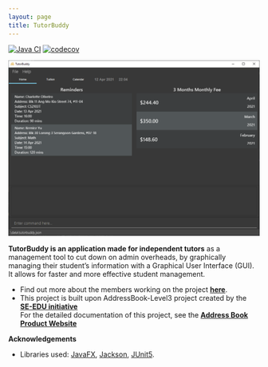 ```yaml
---
layout: page
title: TutorBuddy
---
```


[![Java CI](https://github.com/AY2021S2-CS2103T-T11-1/tp/actions/workflows/gradle.yml/badge.svg?branch=master)](https://github.com/AY2021S2-CS2103T-T11-1/tp/actions/workflows/gradle.yml)
[![codecov](https://codecov.io/gh/AY2021S2-CS2103T-T11-1/tp/branch/master/graph/badge.svg)](https://codecov.io/gh/AY2021S2-CS2103T-T11-1/tp)

![Ui](images/Ui.png)

**TutorBuddy is an application made for independent tutors** as a management tool to cut down on admin overheads, by graphically managing their student’s information with a Graphical User Interface (GUI). It allows for faster and more effective student management.
* Find out more about the members working on the project **[here](docs/AboutUs.md)**.
* This project is built upon AddressBook-Level3 project created by the **[SE-EDU initiative](https://se-education.org)**<br>
  For the detailed documentation of this project, see the **[Address Book Product Website](https://se-education.org/addressbook-level3)**


**Acknowledgements**

* Libraries used: [JavaFX](https://openjfx.io/), [Jackson](https://github.com/FasterXML/jackson), [JUnit5](https://github.com/junit-team/junit5).

